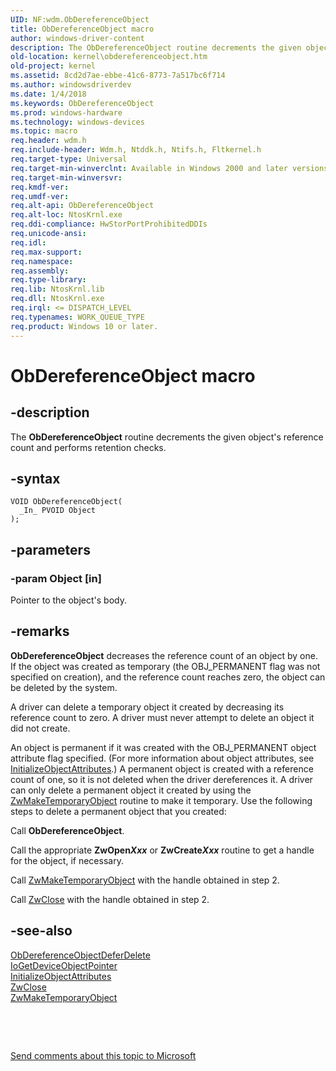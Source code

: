 ```yaml
---
UID: NF:wdm.ObDereferenceObject
title: ObDereferenceObject macro
author: windows-driver-content
description: The ObDereferenceObject routine decrements the given object's reference count and performs retention checks.
old-location: kernel\obdereferenceobject.htm
old-project: kernel
ms.assetid: 8cd2d7ae-ebbe-41c6-8773-7a517bc6f714
ms.author: windowsdriverdev
ms.date: 1/4/2018
ms.keywords: ObDereferenceObject
ms.prod: windows-hardware
ms.technology: windows-devices
ms.topic: macro
req.header: wdm.h
req.include-header: Wdm.h, Ntddk.h, Ntifs.h, Fltkernel.h
req.target-type: Universal
req.target-min-winverclnt: Available in Windows 2000 and later versions of Windows.
req.target-min-winversvr: 
req.kmdf-ver: 
req.umdf-ver: 
req.alt-api: ObDereferenceObject
req.alt-loc: NtosKrnl.exe
req.ddi-compliance: HwStorPortProhibitedDDIs
req.unicode-ansi: 
req.idl: 
req.max-support: 
req.namespace: 
req.assembly: 
req.type-library: 
req.lib: NtosKrnl.lib
req.dll: NtosKrnl.exe
req.irql: <= DISPATCH_LEVEL
req.typenames: WORK_QUEUE_TYPE
req.product: Windows 10 or later.
---
```


# ObDereferenceObject macro



## -description
The <b>ObDereferenceObject</b> routine decrements the given object's reference count and performs retention checks.



## -syntax

````
VOID ObDereferenceObject(
  _In_ PVOID Object
);
````


## -parameters

### -param Object [in]

Pointer to the object's body. 


## -remarks
<b>ObDereferenceObject</b> decreases the reference count of an object by one. If the object was created as temporary (the OBJ_PERMANENT flag was not specified on creation), and the reference count reaches zero, the object can be deleted by the system.

A driver can delete a temporary object it created by decreasing its reference count to zero. A driver must never attempt to delete an object it did not create.

An object is permanent if it was created with the OBJ_PERMANENT object attribute flag specified. (For more information about object attributes, see <a href="..\wudfwdm\nf-wudfwdm-initializeobjectattributes.md">InitializeObjectAttributes</a>.) A permanent object is created with a reference count of one, so it is not deleted when the driver dereferences it. A driver can only delete a permanent object it created by using the <a href="..\wdm\nf-wdm-zwmaketemporaryobject.md">ZwMakeTemporaryObject</a> routine to make it temporary. Use the following steps to delete a permanent object that you created:

Call <b>ObDereferenceObject</b>.

Call the appropriate <b>ZwOpen<i>Xxx</i></b> or <b>ZwCreate<i>Xxx</i></b> routine to get a handle for the object, if necessary.

Call <a href="..\wdm\nf-wdm-zwmaketemporaryobject.md">ZwMakeTemporaryObject</a> with the handle obtained in step 2.

Call <a href="..\wdm\nf-wdm-zwclose.md">ZwClose</a> with the handle obtained in step 2.


## -see-also
<dl>
<dt>
<a href="..\wdm\nf-wdm-obdereferenceobjectdeferdelete.md">ObDereferenceObjectDeferDelete</a>
</dt>
<dt>
<a href="..\wdm\nf-wdm-iogetdeviceobjectpointer.md">IoGetDeviceObjectPointer</a>
</dt>
<dt>
<a href="..\wudfwdm\nf-wudfwdm-initializeobjectattributes.md">InitializeObjectAttributes</a>
</dt>
<dt>
<a href="..\wdm\nf-wdm-zwclose.md">ZwClose</a>
</dt>
<dt>
<a href="..\wdm\nf-wdm-zwmaketemporaryobject.md">ZwMakeTemporaryObject</a>
</dt>
</dl>
 

 

<a href="mailto:wsddocfb@microsoft.com?subject=Documentation%20feedback [kernel\kernel]:%20ObDereferenceObject routine%20 RELEASE:%20(1/4/2018)&amp;body=%0A%0APRIVACY STATEMENT%0A%0AWe use your feedback to improve the documentation. We don't use your email address for any other purpose, and we'll remove your email address from our system after the issue that you're reporting is fixed. While we're working to fix this issue, we might send you an email message to ask for more info. Later, we might also send you an email message to let you know that we've addressed your feedback.%0A%0AFor more info about Microsoft's privacy policy, see http://privacy.microsoft.com/en-us/default.aspx." title="Send comments about this topic to Microsoft">Send comments about this topic to Microsoft</a>

